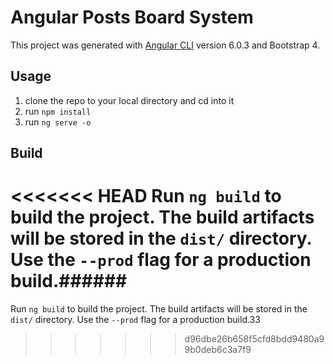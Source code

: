# Angular Posts Board System

This project was generated with [Angular CLI](https://github.com/angular/angular-cli) version 6.0.3 and Bootstrap 4.

## Usage

1.  clone the repo to your local directory and cd into it
2.  run `npm install`
3.  run `ng serve -o`

## Build

<<<<<<< HEAD
Run `ng build` to build the project. The build artifacts will be stored in the `dist/` directory. Use the `--prod` flag for a production build.######
=======
Run `ng build` to build the project. The build artifacts will be stored in the `dist/` directory. Use the `--prod` flag for a production build.33
>>>>>>> d96dbe26b658f5cfd8bdd9480a99b0deb6c3a7f9
